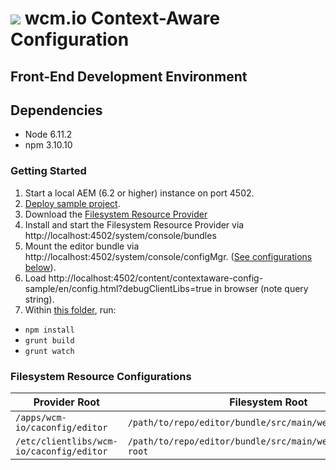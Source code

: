 <img src="https://wcm.io/images/favicon-16@2x.png"/> wcm.io Context-Aware Configuration
======

## Front-End Development Environment

## Dependencies

- Node 6.11.2
- npm 3.10.10

### Getting Started

1. Start a local AEM (6.2 or higher) instance on port 4502.
2. [Deploy sample project](../../sample-app).
3. Download the [Filesystem Resource Provider](https://sling.apache.org/documentation/bundles/accessing-filesystem-resources-extensions-fsresource.html)
4. Install and start the Filesystem Resource Provider via http://localhost:4502/system/console/bundles
5. Mount the editor bundle via http://localhost:4502/system/console/configMgr. ([See configurations below](#filesystem-resource-configurations)).
6. Load http://localhost:4502/content/contextaware-config-sample/en/config.html?debugClientLibs=true in browser (note query string).
7. Within [this folder](./), run:
  * `npm install`
  * `grunt build`
  * `grunt watch`

### Filesystem Resource Configurations

| Provider Root                            | Filesystem Root                                               |
| ---------------------------------------- | ------------------------------------------------------------- |
| `/apps/wcm-io/caconfig/editor`           | `/path/to/repo/editor/bundle/src/main/webapp/app-root`        |
| `/etc/clientlibs/wcm-io/caconfig/editor` | `/path/to/repo/editor/bundle/src/main/webapp/clientlibs-root` |
